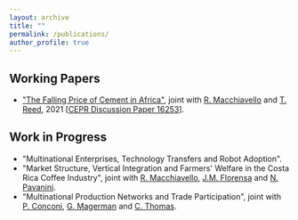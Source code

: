 ```yaml
---
layout: archive
title: ""
permalink: /publications/
author_profile: true
---
```



Working Papers 
-----

* <a href="https://drive.google.com/file/d/14ksMRepTuYuAFa6OjyUz3EDXqk0T2etJ/view" target="_blank">"The Falling Price of Cement in Africa"</a>, joint with <a href="https://sites.google.com/site/roccomacchiavello/" target="_blank">R. Macchiavello</a> and <a href="https://sites.google.com/view/tristanreed/home" target="_blank">T. Reed</a>, 2021 [<a href="https://cepr.org/active/publications/discussion_papers/dp.php?dpno=16253" target="_blank">CEPR Discussion Paper 16253</a>].
 
Work in Progress
-----

* "Multinational Enterprises, Technology Transfers and Robot Adoption".
* "Market Structure, Vertical Integration and Farmers' Welfare in the Costa Rica Coffee Industry", joint with <a href="https://sites.google.com/site/roccomacchiavello/" target="_blank">R. Macchiavello</a>, <a href="https://sites.google.com/site/pmiquelflorensa/home" target="_blank">J.M. Florensa</a> and <a href="https://sites.google.com/site/nicolapavanini/" target="_blank">N. Pavanini</a>.
* "Multinational Production Networks and Trade Participation", joint with <a href="https://sites.google.com/view/paola-conconi-website/" target="_blank">P. Conconi</a>, <a href="http://www.glennmagerman.com/" target="_blank">G. Magerman</a> and <a href="https://www.lse.ac.uk/management/people/academic-staff/cthomas" target="_blank">C. Thomas</a>.
